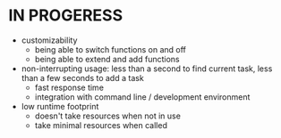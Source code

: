 # IN PROGERESS

- customizability
    - being able to switch functions on and off
    - being able to extend and add functions
- non-interrupting usage: less than a second to find current task, less than a few seconds to add a task
    - fast response time
    - integration with command line / development environment
- low runtime footprint
    - doesn't take resources when not in use
    - take minimal resources when called